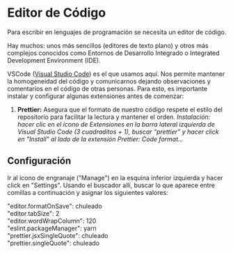 # Editor de Código

Para escribir en lenguajes de programación se necesita un editor de código.

Hay muchos: unos más sencillos (editores de texto plano) y otros más complejos conocidos como Entornos de Desarrollo Integrado o Integrated Development Environment (IDE).

VSCode ([Visual Studio Code](https://code.visualstudio.com/)) es el que usamos aquí. Nos permite mantener la homogeneidad del código y comunicarnos dejando observaciones y comentarios en el código de otras personas. Para esto, es importante instalar y configurar algunas extensiones antes de comenzar:

1. **Prettier:** Asegura que el formato de nuestro código respete el estilo del repositorio para facilitar la lectura y mantener el orden.
   _Instalación: hacer clic en el ícono de Extensiones en la barra lateral izquierda de Visual Studio Code (3 cuadraditos + 1), buscar “prettier” y hacer click en "Install" al lado de la extensión Prettier: Code format..._

## Configuración

Ir al ícono de engranaje ("Manage") en la esquina inferior izquierda y hacer click en "Settings". Usando el buscador allí, buscar lo que aparece entre comillas a continuación y asignar los siguientes valores:

"editor.formatOnSave": chuleado  
"editor.tabSize": 2  
"editor.wordWrapColumn": 120  
"eslint.packageManager": yarn  
"prettier.jsxSingleQuote": chuleado  
"prettier.singleQuote": chuleado
